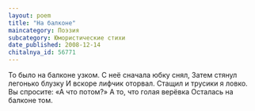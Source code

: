 ```yaml
---
layout: poem
title: "На балконе"
maincategory: Поэзия
subcategory: Юмористические стихи
date_published: 2008-12-14
chitalnya_id: 56771
---
```





То было на балконе узком. 
С неё сначала юбку снял, 
Затем стянул легонько блузку 
И вскоре лифчик оторвал. 
Стащил и трусики я ловко. 
Вы спросите: «А что потом?» 
А то, что голая верёвка 
Осталась на балконе том.

 





